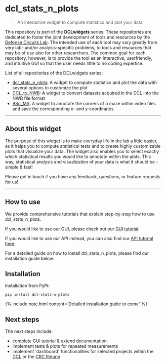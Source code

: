 # dcl_stats_n_plots
> An interactive widget to compute statistics and plot your data


This repository is part of the **DCLwidgets** series. 
These repositories are dedicated to foster the joint development of tools and resources by the [Defense Circuits Lab](https://www.defense-circuits-lab.com/). 
The intended use of each tool may vary greatly from very lab- and/or analysis-specific problems, to tools and resources that may be of use also for other researchers.
The common goal for each repository, however, is to provide the tool as an interactive, userfriendly, and intuitive GUI so that the user needs little to no coding expertise.

List of all repositories of the DCLwidgets series:
- [dcl_stats_n_plots](https://github.com/DSegebarth/dcl_stats_n_plots/): A widget to compute statistics and plot the data with several options to customize the plot
- [DCL_to_NWB](https://github.com/DSegebarth/DCL_to_NWB/): A widget to convert datasets acquired in the DCL into the NWB file format
- [BSc_MS](https://github.com/DSegebarth/BSc_MS/): A widget to annotate the corners of a maze within video files and save the corresponding x- and y-coordinates

---

## About this widget

The purpose of this widget is to make everyday life in the lab a little easier, as it helps you to compute statistical tests and to create
highly customizable plots that visualize your data. The widget also enables you to select exactly which statistical results you would like to annotate within the plots. This way, statistical analysis and visualization of your data is what it should be - simple & fast!

Please get in touch if you have any feedback, questions, or feature requests for us!

---

## How to use

We provide comprehensive tutorials that explain step-by-step how to use dcl_stats_n_plots.

If you would like to use our GUI, please check out our [GUI tutorial](https://dsegebarth.github.io/dcl_stats_n_plots/gui_tutorial.html).

If you would like to use our API instead, you can also find our [API tutorial here](https://dsegebarth.github.io/dcl_stats_n_plots/api_tutorial.html).

For a detailed guide on how to install dcl_stats_n_plots, please find our installation guide below.

## Installation

Installation from PyPi:

`pip install dcl-stats-n-plots`

{% include note.html content='Detailed installation guide to come' %}

## Next steps

The next steps include:

* complete GUI tutorial & extend documentation
* implement tests & plots for repeated measurements
* implement 'dashboard' functionalities for selected projects within the [DCL](https://www.defense-circuits-lab.com/) or the [CRC Retune](https://retune.science/)

